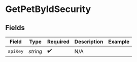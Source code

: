 # GetPetByIdSecurity


## Fields

| Field              | Type               | Required           | Description        | Example            |
| ------------------ | ------------------ | ------------------ | ------------------ | ------------------ |
| `apiKey`           | *string*           | :heavy_check_mark: | N/A                |                    |